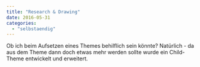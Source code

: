 ```yaml
---
title: "Research & Drawing"
date: 2016-05-31
categories: 
  - "selbstaendig"
---
```


Ob ich beim Aufsetzen eines Themes behilflich sein könnte? Natürlich - da aus dem Theme dann doch etwas mehr werden sollte wurde ein Child-Theme entwickelt und erweitert.
